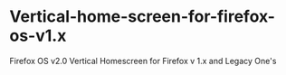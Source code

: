 # Vertical-home-screen-for-firefox-os-v1.x
Firefox OS v2.0 Vertical Homescreen for  Firefox v 1.x and Legacy One's
